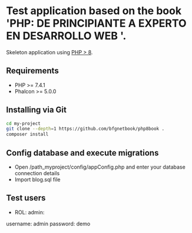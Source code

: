 # Test application based on the book 'PHP: DE PRINCIPIANTE A EXPERTO EN DESARROLLO WEB '.

Skeleton application using  [PHP > 8](https://www.php.net).

## Requirements

- PHP >= 7.4.1
- Phalcon >= 5.0.0

## Installing via Git

```bash
cd my-project
git clone --depth=1 https://github.com/bfgnetbook/php8book .
composer install
```
## Config database and execute migrations

- Open /path_myproject/config/appConfig.php and enter your database connection details
- Import blog.sql file

## Test users

- ROL: admin:

username: admin
password: demo
